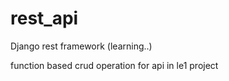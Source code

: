 # rest_api
Django rest framework (learning..)

function based crud operation for api in le1 project 
